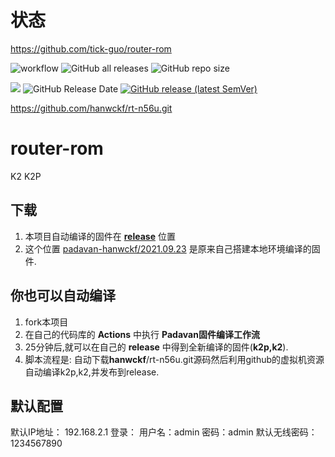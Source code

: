 # 状态
https://github.com/tick-guo/router-rom

![workflow](https://github.com/tick-guo/router-rom/actions/workflows/Padavan.yml/badge.svg)
![GitHub all releases](https://img.shields.io/github/downloads/tick-guo/router-rom/total?label=下载量)
![GitHub repo size](https://img.shields.io/github/repo-size/tick-guo/router-rom?label=库大小)

![](https://img.shields.io/github/last-commit/tick-guo/router-rom?label=最近提交)
![GitHub Release Date](https://img.shields.io/github/release-date/tick-guo/router-rom?label=最新发布)
[![GitHub release (latest SemVer)](https://img.shields.io/github/v/release/tick-guo/router-rom?label=最新版本)](https://github.com/tick-guo/router-rom/releases)


https://github.com/hanwckf/rt-n56u.git

# router-rom

K2 K2P 

## 下载

 1. 本项目自动编译的固件在 [**release**](https://github.com/tick-guo/router-rom/releases) 位置
 2. 这个位置 [padavan-hanwckf/2021.09.23](https://github.com/tick-guo/router-rom/tree/20211007.2318/padavan-hanwckf/2021.09.23) 是原来自己搭建本地环境编译的固件.

## 你也可以自动编译

 1. fork本项目
 2. 在自己的代码库的 **Actions** 中执行 **Padavan固件编译工作流** 
 3. 25分钟后,就可以在自己的 **release** 中得到全新编译的固件(**k2p,k2**).
 4. 脚本流程是: 自动下载**hanwckf**/rt-n56u.git源码然后利用github的虚拟机资源自动编译k2p,k2,并发布到release.

## 默认配置

默认IP地址：
192.168.2.1
登录：
用户名：admin
密码：admin
默认无线密码：1234567890

